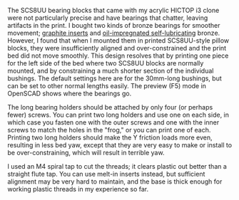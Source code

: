 The SCS8UU bearing blocks that came with my acrylic HICTOP
i3 clone were not particularly precise and have bearings
that chatter, leaving artifacts in the print. I bought
two kinds of bronze bearings for smoother movement; [graphite
inserts](https://www.amazon.com/Micromake-Printer-Ultimaker-Graphite-Bearing/dp/B06XV28WHG)
and [oil-impregnated
self-lubricating](https://www.amazon.com/uxcell-Self-lubricating-Bushing-Sleeve-Bearings/dp/B076P9PD2B)
bronze. However, I found that when I mounted them in printed
SCS8UU-style pillow blocks, they were insufficiently aligned and
over-constrained and the print bed did not move smoothly. This design
resolves that by printing one piece for the left side of the bed
where two SCS8UU blocks are normally mounted, and by constraining
a much shorter section of the individual bushings. The default
settings here are for the 30mm-long bushings, but can be set to
other normal lengths easily.  The preview (F5) mode in OpenSCAD
shows where the bearings go.

The long bearing holders should be attached by only four (or perhaps
fewer) screws. You can print two long holders and use one on each
side, in which case you fasten one with the outer screws and one
with the inner screws to match the holes in the "frog," or you can
print one of each.  Printing two long holders should make the Y
friction loads more even, resulting in less bed yaw, except that
they are very easy to make or install to be over-constraining,
which will result in terrible yaw.

I used an M4 spiral tap to cut the threads; it clears plastic
out better than a straight flute tap. You can use melt-in inserts
instead, but sufficient alignment may be very hard to maintain,
and the base is thick enough for working plastic threads in my
experience so far.
